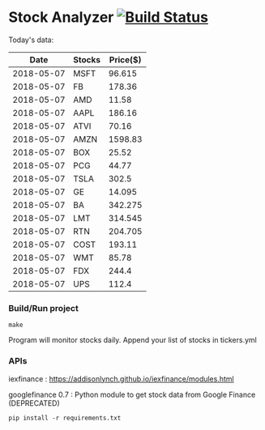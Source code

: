 # Stock Analyzer [![Build Status](https://travis-ci.org/ogoyal/StockAnalyzer.svg?branch=master)](https://travis-ci.org/ogoyal/StockAnalyzer)

Today's data:

| Date| Stocks| Price($) | 
| --- | --- | ---  | 
| 2018-05-07| MSFT| 96.615 | 
| 2018-05-07| FB| 178.36 | 
| 2018-05-07| AMD| 11.58 | 
| 2018-05-07| AAPL| 186.16 | 
| 2018-05-07| ATVI| 70.16 | 
| 2018-05-07| AMZN| 1598.83 | 
| 2018-05-07| BOX| 25.52 | 
| 2018-05-07| PCG| 44.77 | 
| 2018-05-07| TSLA| 302.5 | 
| 2018-05-07| GE| 14.095 | 
| 2018-05-07| BA| 342.275 | 
| 2018-05-07| LMT| 314.545 | 
| 2018-05-07| RTN| 204.705 | 
| 2018-05-07| COST| 193.11 | 
| 2018-05-07| WMT| 85.78 | 
| 2018-05-07| FDX| 244.4 | 
| 2018-05-07| UPS| 112.4 | 

### Build/Run project

```
make
```

Program will monitor stocks daily. Append your list of stocks in tickers.yml

### APIs
iexfinance : https://addisonlynch.github.io/iexfinance/modules.html

googlefinance 0.7 : Python module to get stock data from Google Finance (DEPRECATED)

```
pip install -r requirements.txt
```
